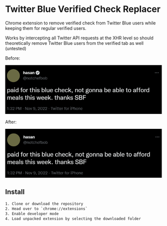 # Twitter Blue Verified Check Replacer
Chrome extension to remove verified check from Twitter Blue users while keeping them for regular verified users.

Works by intercepting all Twitter API requests at the XHR level so should theoretically remove Twitter Blue users from the verified tab as well (untested)

Before:

![Before](before.png)

After:

![After](after.png)

## Install

```
1. Clone or download the repository
2. Head over to `chrome://extensions`
3. Enable developer mode
4. Load unpacked extension by selecting the downloaded folder
```
